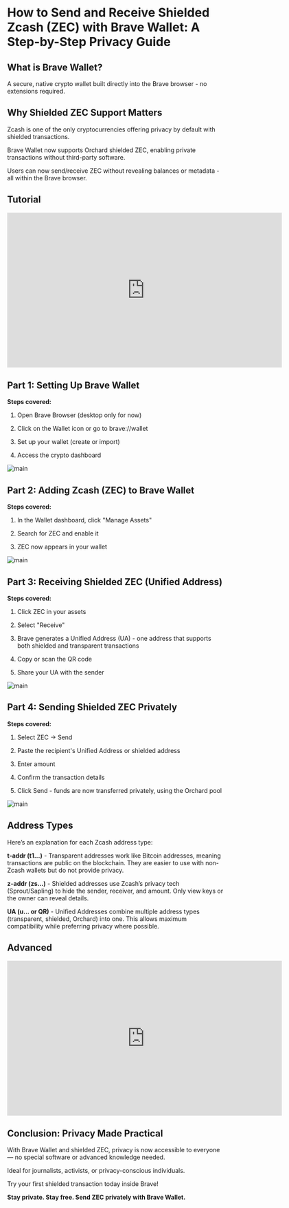# How to Send and Receive Shielded Zcash (ZEC) with Brave Wallet: A Step-by-Step Privacy Guide


## What is Brave Wallet?
A secure, native crypto wallet built directly into the Brave browser - no extensions required.


## Why Shielded ZEC Support Matters


Zcash is one of the only cryptocurrencies offering privacy by default with shielded transactions.

Brave Wallet now supports Orchard shielded ZEC, enabling private transactions without third-party software.

Users can now send/receive ZEC without revealing balances or metadata - all within the Brave browser.

## Tutorial


<iframe width="640" height="360" src="https://www.youtube.com/embed/TNcHY-GXFVo" frameborder="0" allow="accelerometer; autoplay; encrypted-media; gyroscope; picture-in-picture" allowfullscreen></iframe>


## Part 1: Setting Up Brave Wallet

**Steps covered:**

1. Open Brave Browser (desktop only for now)

2. Click on the Wallet icon or go to brave://wallet

3. Set up your wallet (create or import)

4. Access the crypto dashboard

![main](https://github.com/Kellyjoe8/zechub/blob/main/Screenshot%202025-08-09%20074007.png)



## Part 2: Adding Zcash (ZEC) to Brave Wallet

**Steps covered:**

1. In the Wallet dashboard, click "Manage Assets"

2. Search for ZEC and enable it

3. ZEC now appears in your wallet


![main](https://github.com/Kellyjoe8/zechub/blob/main/Screenshot%202025-08-09%20074608.png)



## Part 3: Receiving Shielded ZEC (Unified Address)

**Steps covered:**

1. Click ZEC in your assets

2. Select "Receive"

3. Brave generates a Unified Address (UA) - one address that supports both shielded and transparent transactions

4. Copy or scan the QR code

5. Share your UA with the sender


![main](https://github.com/Kellyjoe8/zechub/blob/main/Screenshot%202025-08-09%20075018.png)



## Part 4: Sending Shielded ZEC Privately

**Steps covered:**

1. Select ZEC -> Send

2. Paste the recipient's Unified Address or shielded address

3. Enter amount

4. Confirm the transaction details

5. Click Send - funds are now transferred privately, using the Orchard pool


![main](https://raw.githubusercontent.com/Kellyjoe8/zechub/refs/heads/main/Internet_20250808_172118_4.webp)




## Address Types

Here’s an explanation for each Zcash address type:

**t-addr (t1...)** - Transparent addresses work like Bitcoin addresses, meaning transactions are public on the blockchain. They are easier to use with non-Zcash wallets but do not provide privacy.

**z-addr (zs...)** - Shielded addresses use Zcash’s privacy tech (Sprout/Sapling) to hide the sender, receiver, and amount. Only view keys or the owner can reveal details.

**UA (u... or QR)** - Unified Addresses combine multiple address types (transparent, shielded, Orchard) into one. This allows maximum compatibility while preferring privacy where possible.



## Advanced

<iframe width="640" height="360" src="https://www.youtube.com/embed/AmTMa5HXa2w" frameborder="0" allow="accelerometer; autoplay; encrypted-media; gyroscope; picture-in-picture" allowfullscreen></iframe>

## Conclusion: Privacy Made Practical

With Brave Wallet and shielded ZEC, privacy is now accessible to everyone — no special software or advanced knowledge needed.

Ideal for journalists, activists, or privacy-conscious individuals.

Try your first shielded transaction today inside Brave!


**Stay private. Stay free. Send ZEC privately with Brave Wallet.**
